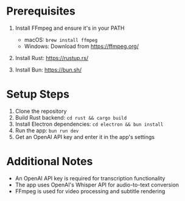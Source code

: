 # Prerequisites

1. Install FFmpeg and ensure it's in your PATH

   - macOS: `brew install ffmpeg`
   - Windows: Download from https://ffmpeg.org/

2. Install Rust: https://rustup.rs/

3. Install Bun: https://bun.sh/

# Setup Steps

1. Clone the repository
2. Build Rust backend: `cd rust && cargo build`
3. Install Electron dependencies: `cd electron && bun install`
4. Run the app: `bun run dev`
5. Get an OpenAI API key and enter it in the app's settings

# Additional Notes

- An OpenAI API key is required for transcription functionality
- The app uses OpenAI's Whisper API for audio-to-text conversion
- FFmpeg is used for video processing and subtitle rendering
